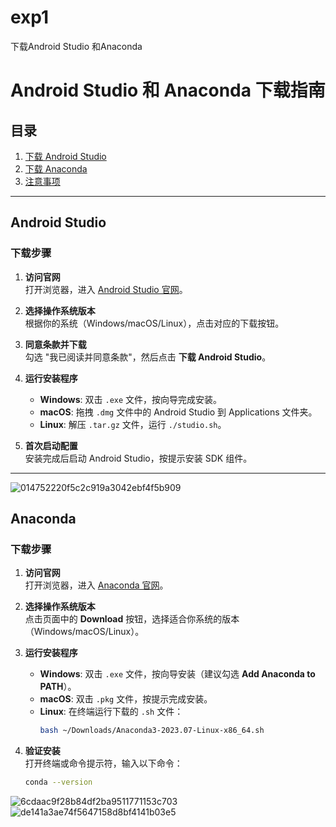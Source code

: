 # exp1
下载Android Studio 和Anaconda
# Android Studio 和 Anaconda 下载指南

## 目录
1. [下载 Android Studio](#android-studio)
2. [下载 Anaconda](#anaconda)
3. [注意事项](#注意事项)

---

## Android Studio

### 下载步骤
1. **访问官网**  
   打开浏览器，进入 [Android Studio 官网](https://developer.android.com/studio)。

2. **选择操作系统版本**  
   根据你的系统（Windows/macOS/Linux），点击对应的下载按钮。

3. **同意条款并下载**  
   勾选 "我已阅读并同意条款"，然后点击 **下载 Android Studio**。

4. **运行安装程序**  
   - **Windows**: 双击 `.exe` 文件，按向导完成安装。  
   - **macOS**: 拖拽 `.dmg` 文件中的 Android Studio 到 Applications 文件夹。  
   - **Linux**: 解压 `.tar.gz` 文件，运行 `./studio.sh`。

5. **首次启动配置**  
   安装完成后启动 Android Studio，按提示安装 SDK 组件。

---
![014752220f5c2c919a3042ebf4f5b909](https://github.com/user-attachments/assets/3e0867cc-2794-40e1-a771-3619adec950a)

## Anaconda

### 下载步骤
1. **访问官网**  
   打开浏览器，进入 [Anaconda 官网](https://www.anaconda.com/products/distribution)。

2. **选择操作系统版本**  
   点击页面中的 **Download** 按钮，选择适合你系统的版本（Windows/macOS/Linux）。

3. **运行安装程序**  
   - **Windows**: 双击 `.exe` 文件，按向导安装（建议勾选 **Add Anaconda to PATH**）。  
   - **macOS**: 双击 `.pkg` 文件，按提示完成安装。  
   - **Linux**: 在终端运行下载的 `.sh` 文件：  
     ```bash
     bash ~/Downloads/Anaconda3-2023.07-Linux-x86_64.sh
     ```

4. **验证安装**  
   打开终端或命令提示符，输入以下命令：  
   ```bash
   conda --version
![6cdaac9f28b84df2ba9511771153c703](https://github.com/user-attachments/assets/49f31f11-7cb3-4e3b-802e-285786c8aaa3)
![de141a3ae74f5647158d8bf4141b03e5](https://github.com/user-attachments/assets/b2c39b3f-fd09-41b6-bcc8-23de71277761)
